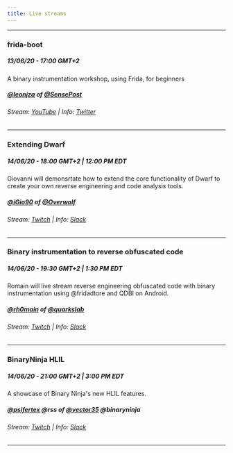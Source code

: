 ```yaml
---
title: Live streams
---
```


---

### frida-boot
##### 13/06/20 - 17:00 GMT+2

A binary instrumentation workshop, using Frida, for beginners

##### [@leonjza](https://twitter.com/leonjza) of [@SensePost](https://twitter.com/sensepost)
###### Stream: [YouTube](https://www.youtube.com/watch?v=CLpW1tZCblo&feature=youtu.be) | Info: [Twitter](https://twitter.com/leonjza/status/1267505991119233025?s=20)

---

### Extending Dwarf
##### 14/06/20 - 18:00 GMT+2 | 12:00 PM EDT

Giovanni will demonsrtate how to extend the core functionality of Dwarf to create your own reverse engineering and code analysis tools.

##### [@iGio90](https://twitter.com/iGio90) of [@Overwolf](https://twitter.com/theoverwolf)
###### Stream: [Twitch](https://www.twitch.tv/securereturn) | Info: [Slack](https://join.slack.com/t/resecret/shared_invite/zt-4sjjl4md-_M8AB5_tic~HTbFPY9oEFg)

---

### Binary instrumentation to reverse obfuscated code
##### 14/06/20 - 19:30 GMT+2 | 1:30 PM EDT

Romain will live stream reverse engineering obfuscated code with binary instrumentation using @fridadtore and QDBI on Android.

##### [@rh0main](https://twitter.com/rh0main) of [@quarkslab](https://twitter.com/quarkslab)
###### Stream: [Twitch](https://www.twitch.tv/securereturn) | Info: [Slack](https://join.slack.com/t/resecret/shared_invite/zt-4sjjl4md-_M8AB5_tic~HTbFPY9oEFg)

---

### BinaryNinja HLIL
##### 14/06/20 - 21:00 GMT+2 | 3:00 PM EDT

A showcase of Binary Ninja's new HLIL features.

##### [@psifertex](https://twitter.com/psifertex) @rss of [@vector35](https://twitter.com/vector35) @binaryninja
###### Stream: [Twitch](https://www.twitch.tv/securereturn) | Info: [Slack](https://join.slack.com/t/resecret/shared_invite/zt-4sjjl4md-_M8AB5_tic~HTbFPY9oEFg)

---
